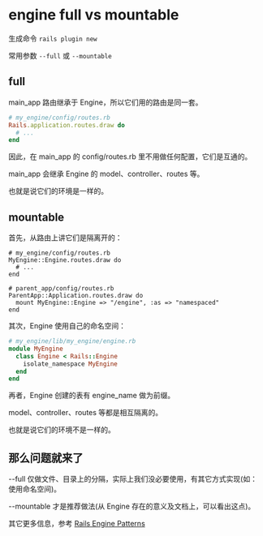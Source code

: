 # engine full vs mountable

生成命令 `rails plugin new`

常用参数 `--full` 或 `--mountable`

## full

main_app 路由继承于 Engine，所以它们用的路由是同一套。

```ruby
# my_engine/config/routes.rb
Rails.application.routes.draw do
  # ...
end
```

因此，在 main_app 的 config/routes.rb 里不用做任何配置，它们是互通的。

main_app 会继承 Engine 的 model、controller、routes 等。

也就是说它们的环境是一样的。

## mountable

首先，从路由上讲它们是隔离开的：

```
# my_engine/config/routes.rb
MyEngine::Engine.routes.draw do
  # ...
end

# parent_app/config/routes.rb
ParentApp::Application.routes.draw do
  mount MyEngine::Engine => "/engine", :as => "namespaced"
end
```

其次，Engine 使用自己的命名空间：

```ruby
# my_engine/lib/my_engine/engine.rb
module MyEngine
  class Engine < Rails::Engine
    isolate_namespace MyEngine
  end
end
```

再者，Engine 创建的表有 engine_name 做为前缀。

model、controller、routes 等都是相互隔离的。

也就是说它们的环境不是一样的。

## 那么问题就来了

--full 仅做文件、目录上的分隔，实际上我们没必要使用，有其它方式实现(如：使用命名空间)。

--mountable 才是推荐做法(从 Engine 存在的意义及文档上，可以看出这点)。

其它更多信息，参考 [Rails Engine Patterns](http://www.slideshare.net/AndyMaleh/rails-engine-patterns)
